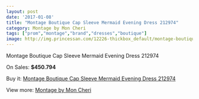 ```yaml
---
layout: post
date: '2017-01-08'
title: "Montage Boutique Cap Sleeve Mermaid Evening Dress 212974"
category: Montage by Mon Cheri
tags: ["prom","montage","brand","dresses","boutique"]
image: http://img.princessan.com/12226-thickbox_default/montage-boutique-cap-sleeve-mermaid-evening-dress-212974.jpg
---
```

Montage Boutique Cap Sleeve Mermaid Evening Dress 212974

On Sales: **$450.794**
<a href="https://www.princessan.com/en/montage-by-mon-cheri/5781-montage-boutique-cap-sleeve-mermaid-evening-dress-212974.html"><amp-img layout="responsive" width="600" height="600" src="//img.princessan.com/12226-thickbox_default/montage-boutique-cap-sleeve-mermaid-evening-dress-212974.jpg" alt="Montage Boutique Cap Sleeve Mermaid Evening Dress 212974 0" /></a>
<a href="https://www.princessan.com/en/montage-by-mon-cheri/5781-montage-boutique-cap-sleeve-mermaid-evening-dress-212974.html"><amp-img layout="responsive" width="600" height="600" src="//img.princessan.com/12227-thickbox_default/montage-boutique-cap-sleeve-mermaid-evening-dress-212974.jpg" alt="Montage Boutique Cap Sleeve Mermaid Evening Dress 212974 1" /></a>

Buy it: [Montage Boutique Cap Sleeve Mermaid Evening Dress 212974](https://www.princessan.com/en/montage-by-mon-cheri/5781-montage-boutique-cap-sleeve-mermaid-evening-dress-212974.html "Montage Boutique Cap Sleeve Mermaid Evening Dress 212974")

View more: [Montage by Mon Cheri](https://www.princessan.com/en/45-montage-by-mon-cheri "Montage by Mon Cheri")